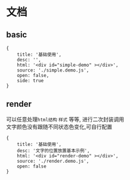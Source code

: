 # 文档

## basic

````code
{
    title: '基础使用',
    desc: '',
    html: '<div id="simple-demo" ></div>',
    source: './simple.demo.js',
    open: false,
    side: true
}
````


## render

可以任意处理`html结构` `样式` 等等, 进行二次封装调用        
文字颜色没有跟随不同状态色变化,可自行配置

````code
{
    title: '基础使用',
    desc: '文字的位置放置基本示例',
    html: '<div id="render-demo" ></div>',
    source: './render.demo.js',
    open: false
}
````


